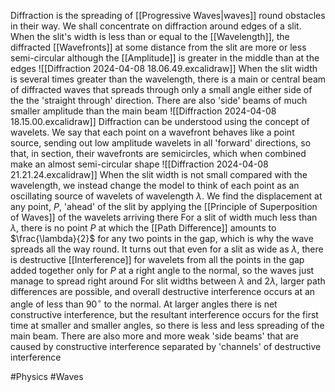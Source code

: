 Diffraction is the spreading of [[Progressive Waves|waves]] round obstacles in their way. We shall concentrate on diffraction around edges of a slit. When the slit's width is less than or equal to the [[Wavelength]], the diffracted [[Wavefronts]] at some distance from the slit are more or less semi-circular although the [[Amplitude]] is greater in the middle than at the edges
![[Diffraction 2024-04-08 18.06.49.excalidraw]]
When the slit width is several times greater than the wavelength, there is a main or central beam of diffracted waves that spreads through only a small angle either side of the the 'straight through' direction. There are also 'side' beams of much smaller amplitude than the main beam
![[Diffraction 2024-04-08 18.15.00.excalidraw]]
Diffraction can be understood using the concept of wavelets. We say that each point on a wavefront behaves like a point source, sending out low amplitude wavelets in all 'forward' directions, so that, in section, their wavefronts are semicircles, which when combined make an almost semi-circular shape
![[Diffraction 2024-04-08 21.21.24.excalidraw]]
When the slit width is not small compared with the wavelength, we instead change the model to think of each point as an oscillating source of wavelets of wavelength $\lambda$. We find the displacement at any point, $P$, 'ahead' of the slit by applying the [[Principle of Superposition of Waves]] of the wavelets arriving there
For a slit of width much less than $\lambda$, there is no point $P$ at which the [[Path Difference]] amounts to $\frac{\lambda}{2}$ for any two points in the gap, which is why the wave spreads all the way round. It turns out that even for a slit as wide as $\lambda$, there is destructive [[Interference]] for wavelets from all the points in the gap added together only for $P$ at a right angle to the normal, so the waves just manage to spread right around
For slit widths between $\lambda$ and $2\lambda$, larger path differences are possible, and overall destructive interference occurs at an angle of less than $90^{\circ}$ to the normal. At larger angles there is net constructive interference, but the resultant interference occurs for the first time at smaller and smaller angles, so there is less and less spreading of the main beam. There are also more and more weak 'side beams' that are caused by constructive interference separated by 'channels' of destructive interference

#Physics #Waves 